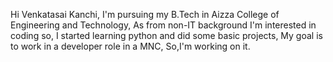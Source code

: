 Hi Venkatasai Kanchi,
I'm pursuing my B.Tech in Aizza College of Engineering and Technology,
As from non-IT background I'm interested in coding so, I started learning python and did some basic projects,
My goal is to work in a developer role in a  MNC,
So,I'm working on it.
